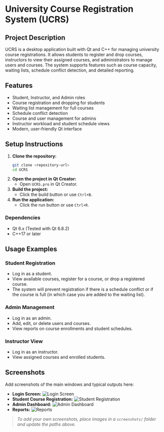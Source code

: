 # University Course Registration System (UCRS)

## Project Description
UCRS is a desktop application built with Qt and C++ for managing university course registrations. It allows students to register and drop courses, instructors to view their assigned courses, and administrators to manage users and courses. The system supports features such as course capacity, waiting lists, schedule conflict detection, and detailed reporting.

## Features
- Student, Instructor, and Admin roles
- Course registration and dropping for students
- Waiting list management for full courses
- Schedule conflict detection
- Course and user management for admins
- Instructor workload and student schedule views
- Modern, user-friendly Qt interface

## Setup Instructions
1. **Clone the repository:**
   ```bash
   git clone <repository-url>
   cd UCRS
   ```
2. **Open the project in Qt Creator:**
   - Open `UCRS.pro` in Qt Creator.
3. **Build the project:**
   - Click the build button or use `Ctrl+B`.
4. **Run the application:**
   - Click the run button or use `Ctrl+R`.

### Dependencies
- Qt 6.x (Tested with Qt 6.8.2)
- C++17 or later

## Usage Examples
### Student Registration
- Log in as a student.
- View available courses, register for a course, or drop a registered course.
- The system will prevent registration if there is a schedule conflict or if the course is full (in which case you are added to the waiting list).

### Admin Management
- Log in as an admin.
- Add, edit, or delete users and courses.
- View reports on course enrollments and student schedules.

### Instructor View
- Log in as an instructor.
- View assigned courses and enrolled students.

## Screenshots
Add screenshots of the main windows and typical outputs here:

- **Login Screen:**
  ![Login Screen](screenshots/login.png)
- **Student Course Registration:**
  ![Student Registration](screenshots/student_registration.png)
- **Admin Dashboard:**
  ![Admin Dashboard](screenshots/admin_dashboard.png)
- **Reports:**
  ![Reports](screenshots/reports.png)

> _To add your own screenshots, place images in a `screenshots/` folder and update the paths above._
 
